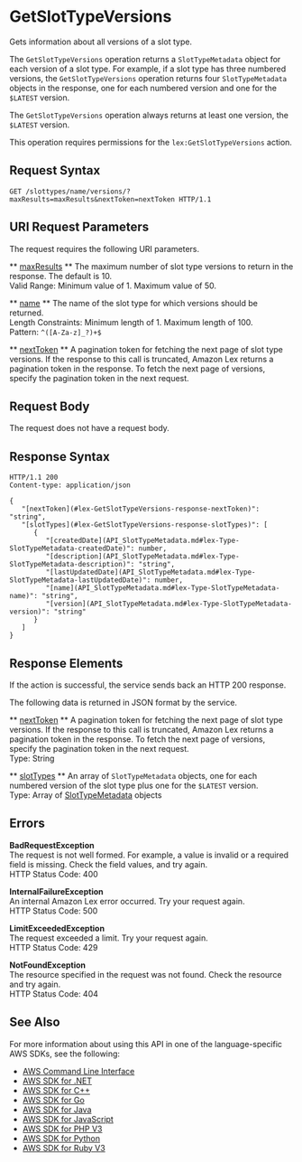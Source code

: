 # GetSlotTypeVersions<a name="API_GetSlotTypeVersions"></a>

Gets information about all versions of a slot type\.

The `GetSlotTypeVersions` operation returns a `SlotTypeMetadata` object for each version of a slot type\. For example, if a slot type has three numbered versions, the `GetSlotTypeVersions` operation returns four `SlotTypeMetadata` objects in the response, one for each numbered version and one for the `$LATEST` version\. 

The `GetSlotTypeVersions` operation always returns at least one version, the `$LATEST` version\.

This operation requires permissions for the `lex:GetSlotTypeVersions` action\.

## Request Syntax<a name="API_GetSlotTypeVersions_RequestSyntax"></a>

```
GET /slottypes/name/versions/?maxResults=maxResults&nextToken=nextToken HTTP/1.1
```

## URI Request Parameters<a name="API_GetSlotTypeVersions_RequestParameters"></a>

The request requires the following URI parameters\.

 ** [maxResults](#API_GetSlotTypeVersions_RequestSyntax) **   <a name="lex-GetSlotTypeVersions-request-maxResults"></a>
The maximum number of slot type versions to return in the response\. The default is 10\.  
Valid Range: Minimum value of 1\. Maximum value of 50\.

 ** [name](#API_GetSlotTypeVersions_RequestSyntax) **   <a name="lex-GetSlotTypeVersions-request-name"></a>
The name of the slot type for which versions should be returned\.  
Length Constraints: Minimum length of 1\. Maximum length of 100\.  
Pattern: `^([A-Za-z]_?)+$` 

 ** [nextToken](#API_GetSlotTypeVersions_RequestSyntax) **   <a name="lex-GetSlotTypeVersions-request-nextToken"></a>
A pagination token for fetching the next page of slot type versions\. If the response to this call is truncated, Amazon Lex returns a pagination token in the response\. To fetch the next page of versions, specify the pagination token in the next request\. 

## Request Body<a name="API_GetSlotTypeVersions_RequestBody"></a>

The request does not have a request body\.

## Response Syntax<a name="API_GetSlotTypeVersions_ResponseSyntax"></a>

```
HTTP/1.1 200
Content-type: application/json

{
   "[nextToken](#lex-GetSlotTypeVersions-response-nextToken)": "string",
   "[slotTypes](#lex-GetSlotTypeVersions-response-slotTypes)": [ 
      { 
         "[createdDate](API_SlotTypeMetadata.md#lex-Type-SlotTypeMetadata-createdDate)": number,
         "[description](API_SlotTypeMetadata.md#lex-Type-SlotTypeMetadata-description)": "string",
         "[lastUpdatedDate](API_SlotTypeMetadata.md#lex-Type-SlotTypeMetadata-lastUpdatedDate)": number,
         "[name](API_SlotTypeMetadata.md#lex-Type-SlotTypeMetadata-name)": "string",
         "[version](API_SlotTypeMetadata.md#lex-Type-SlotTypeMetadata-version)": "string"
      }
   ]
}
```

## Response Elements<a name="API_GetSlotTypeVersions_ResponseElements"></a>

If the action is successful, the service sends back an HTTP 200 response\.

The following data is returned in JSON format by the service\.

 ** [nextToken](#API_GetSlotTypeVersions_ResponseSyntax) **   <a name="lex-GetSlotTypeVersions-response-nextToken"></a>
A pagination token for fetching the next page of slot type versions\. If the response to this call is truncated, Amazon Lex returns a pagination token in the response\. To fetch the next page of versions, specify the pagination token in the next request\.   
Type: String

 ** [slotTypes](#API_GetSlotTypeVersions_ResponseSyntax) **   <a name="lex-GetSlotTypeVersions-response-slotTypes"></a>
An array of `SlotTypeMetadata` objects, one for each numbered version of the slot type plus one for the `$LATEST` version\.  
Type: Array of [SlotTypeMetadata](API_SlotTypeMetadata.md) objects

## Errors<a name="API_GetSlotTypeVersions_Errors"></a>

 **BadRequestException**   
The request is not well formed\. For example, a value is invalid or a required field is missing\. Check the field values, and try again\.  
HTTP Status Code: 400

 **InternalFailureException**   
An internal Amazon Lex error occurred\. Try your request again\.  
HTTP Status Code: 500

 **LimitExceededException**   
The request exceeded a limit\. Try your request again\.  
HTTP Status Code: 429

 **NotFoundException**   
The resource specified in the request was not found\. Check the resource and try again\.  
HTTP Status Code: 404

## See Also<a name="API_GetSlotTypeVersions_SeeAlso"></a>

For more information about using this API in one of the language\-specific AWS SDKs, see the following:
+  [AWS Command Line Interface](https://docs.aws.amazon.com/goto/aws-cli/lex-models-2017-04-19/GetSlotTypeVersions) 
+  [AWS SDK for \.NET](https://docs.aws.amazon.com/goto/DotNetSDKV3/lex-models-2017-04-19/GetSlotTypeVersions) 
+  [AWS SDK for C\+\+](https://docs.aws.amazon.com/goto/SdkForCpp/lex-models-2017-04-19/GetSlotTypeVersions) 
+  [AWS SDK for Go](https://docs.aws.amazon.com/goto/SdkForGoV1/lex-models-2017-04-19/GetSlotTypeVersions) 
+  [AWS SDK for Java](https://docs.aws.amazon.com/goto/SdkForJava/lex-models-2017-04-19/GetSlotTypeVersions) 
+  [AWS SDK for JavaScript](https://docs.aws.amazon.com/goto/AWSJavaScriptSDK/lex-models-2017-04-19/GetSlotTypeVersions) 
+  [AWS SDK for PHP V3](https://docs.aws.amazon.com/goto/SdkForPHPV3/lex-models-2017-04-19/GetSlotTypeVersions) 
+  [AWS SDK for Python](https://docs.aws.amazon.com/goto/boto3/lex-models-2017-04-19/GetSlotTypeVersions) 
+  [AWS SDK for Ruby V3](https://docs.aws.amazon.com/goto/SdkForRubyV3/lex-models-2017-04-19/GetSlotTypeVersions) 